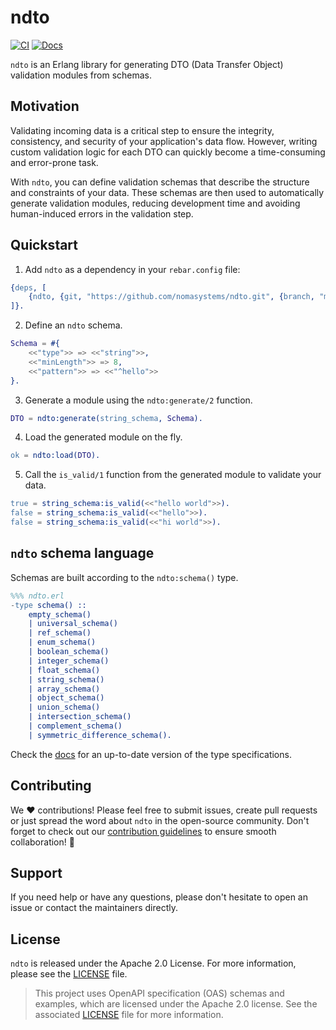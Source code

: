 # ndto
[![CI](https://github.com/nomasystems/ndto/actions/workflows/ci.yml/badge.svg)](https://github.com/nomasystems/ndto/actions/workflows/ci.yml)
[![Docs](https://github.com/nomasystems/ndto/actions/workflows/docs.yml/badge.svg)](https://nomasystems.github.io/ndto)

`ndto` is an Erlang library for generating DTO (Data Transfer Object) validation modules from schemas.

## Motivation

Validating incoming data is a critical step to ensure the integrity, consistency, and security of your application's data flow. However, writing custom validation logic for each DTO can quickly become a time-consuming and error-prone task.

With `ndto`, you can define validation schemas that describe the structure and constraints of your data. These schemas are then used to automatically generate validation modules, reducing development time and avoiding human-induced errors in the validation step.

## Quickstart

1. Add `ndto` as a dependency in your `rebar.config` file:
```erl
{deps, [
    {ndto, {git, "https://github.com/nomasystems/ndto.git", {branch, "main"}}}
]}.
```

2. Define an `ndto` schema.
```erl
Schema = #{
    <<"type">> => <<"string">>,
    <<"minLength">> => 8,
    <<"pattern">> => <<"^hello">>
}.
```

3. Generate a module using the `ndto:generate/2` function.
```erl
DTO = ndto:generate(string_schema, Schema).
```

4. Load the generated module on the fly.
```erl
ok = ndto:load(DTO).
```

5. Call the `is_valid/1` function from the generated module to validate your data.
```erl
true = string_schema:is_valid(<<"hello world">>).
false = string_schema:is_valid(<<"hello">>).
false = string_schema:is_valid(<<"hi world">>).
```

## `ndto` schema language

Schemas are built according to the `ndto:schema()` type.
```erl
%%% ndto.erl
-type schema() ::
    empty_schema()
    | universal_schema()
    | ref_schema()
    | enum_schema()
    | boolean_schema()
    | integer_schema()
    | float_schema()
    | string_schema()
    | array_schema()
    | object_schema()
    | union_schema()
    | intersection_schema()
    | complement_schema()
    | symmetric_difference_schema().
```

Check the [docs](https://nomasystems.github.io/ndto/ndto.html#types) for an up-to-date version of the type specifications.

## Contributing

We :heart: contributions! Please feel free to submit issues, create pull requests or just spread the word about `ndto` in the open-source community. Don't forget to check out our [contribution guidelines](CONTRIBUTING.md) to ensure smooth collaboration! :rocket:

## Support

If you need help or have any questions, please don't hesitate to open an issue or contact the maintainers directly.

## License

`ndto` is released under the Apache 2.0 License. For more information, please see the [LICENSE](LICENSE) file.
> This project uses OpenAPI specification (OAS) schemas and examples, which are licensed under the Apache 2.0 license. See the associated [LICENSE](priv/oas/LICENSE) file for more information.
